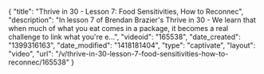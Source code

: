 {
    "title": "Thrive in 30 - Lesson 7: Food Sensitivities, How to Reconnec",
    "description": "In lesson 7 of Brendan Brazier's Thrive in 30 - We learn that when much of what you eat comes in a package, it becomes a real challenge to link what you're e...",
    "videoid": "165538",
    "date_created": "1399316163",
    "date_modified": "1418181404",
    "type": "captivate",
    "layout": "video",
    "url": "\/v\/thrive-in-30-lesson-7-food-sensitivities-how-to-reconnec\/165538"
}